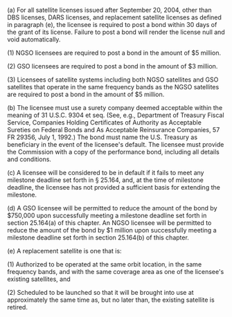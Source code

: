 (a) For all satellite licenses issued after September 20, 2004, other than DBS licenses, DARS licenses, and replacement satellite licenses as defined in paragraph (e), the licensee is required to post a bond within 30 days of the grant of its license. Failure to post a bond will render the license null and void automatically.

(1) NGSO licensees are required to post a bond in the amount of $5 million.

(2) GSO licensees are required to post a bond in the amount of $3 million.
                

(3) Licensees of satellite systems including both NGSO satellites and GSO satellites that operate in the same frequency bands as the NGSO satellites are required to post a bond in the amount of $5 million.

(b) The licensee must use a surety company deemed acceptable within the meaning of 31 U.S.C. 9304 et seq. (See, e.g., Department of Treasury Fiscal Service, Companies Holding Certificates of Authority as Acceptable Sureties on Federal Bonds and As Acceptable Reinsurance Companies, 57 FR 29356, July 1, 1992.) The bond must name the U.S. Treasury as beneficiary in the event of the licensee's default. The licensee must provide the Commission with a copy of the performance bond, including all details and conditions.

(c) A licensee will be considered to be in default if it fails to meet any milestone deadline set forth in § 25.164, and, at the time of milestone deadline, the licensee has not provided a sufficient basis for extending the milestone.

(d) A GSO licensee will be permitted to reduce the amount of the bond by $750,000 upon successfully meeting a milestone deadline set forth in section 25.164(a) of this chapter. An NGSO licensee will be permitted to reduce the amount of the bond by $1 million upon successfully meeting a milestone deadline set forth in section 25.164(b) of this chapter.

(e) A replacement satellite is one that is:

(1) Authorized to be operated at the same orbit location, in the same frequency bands, and with the same coverage area as one of the licensee's existing satellites, and

(2) Scheduled to be launched so that it will be brought into use at approximately the same time as, but no later than, the existing satellite is retired.

